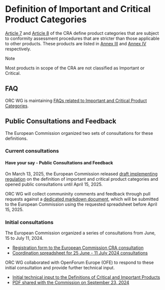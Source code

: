 # Definition of Important and Critical Product Categories

[Article 7][] and [Article 8][] of the CRA define product categories that are subject to conformity assessment procedures that are stricter than those applicable to other products. These products are listed in [Annex III][] and [Annex IV][] respectively.

> [!NOTE]
> Most products in scope of the CRA are not classified as Important or Critical.

## FAQ

ORC WG is maintaining [FAQs related to Important and Critical Product Categories][FAQ].

## Public Consultations and Feedback

The European Commission organized two sets of consultations for these definitions.

### Current consultations
#### Have your say - Public Consultations and Feedback

On March 13, 2025, the European Commission released [draft implementing regulation][] on the definition of important and critical product categories and opened public consultations until April 15, 2025.

ORC WG will collect communinity comments and feedback through pull requests against a [dedicated markdown document](./input-to-draft-regulation.md), which will be submitted to the European Commission using the requested spreadsheet before April 15, 2025.

### Initial consultations

The European Commission organized a series of consultations from June, 15 to July 11, 2024.

- [Registration form to the European Commission CRA consultation][registration form]
- [Coordination spreadsheet for 25 June - 11 July 2024 consultations][coordination spreadsheet]

ORC WG collaborated with OpenForum Europe (OFE) to respond to these initial consultation and provide further technical input.

- [Initial technical input to the Definitions of Critical and Important Products](./input-to-initial-consultation.md)
- [PDF shared with the Commission on September 23, 2024](./input-to-initial-consultation-2024-09-23.md)

[Article 7]: https://eur-lex.europa.eu/legal-content/EN/TXT/HTML/?uri=OJ:L_202402847#art_7
[Article 8]: https://eur-lex.europa.eu/legal-content/EN/TXT/HTML/?uri=OJ:L_202402847#art_8
[Annex III]: https://eur-lex.europa.eu/legal-content/EN/TXT/HTML/?uri=OJ:L_202402847#anx_III
[Annex IV]: https://eur-lex.europa.eu/legal-content/EN/TXT/HTML/?uri=OJ:L_202402847#anx_IV

[FAQ]: https://github.com/orcwg/cra-hub/blob/main/faq.md#important-and-critical-product-categories
[registration form]: https://ec.europa.eu/eusurvey/runner/CRAconsultations
[coordination spreadsheet]: https://docs.google.com/spreadsheets/d/1tVEd8A_Bk3k-QBS8CoiHxurYy_IvqcVmL5M2dgayuUg/edit?gid=0#gid=0

[draft implementing regulation]: https://ec.europa.eu/info/law/better-regulation/have-your-say/initiatives/14449-Technical-description-of-important-and-critical-products-with-digital-elements_en
